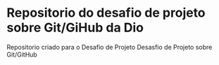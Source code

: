 # Repositorio do desafio de projeto sobre Git/GiHub da Dio
Repositorio criado para o Desafio de Projeto
Desasfio de Projeto sobre Git/GitHub
